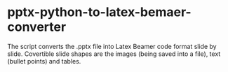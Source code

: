 # pptx-python-to-latex-bemaer-converter
The script converts the .pptx file into Latex Beamer code format slide by slide. Covertible slide shapes are the images (being saved into a file), text (bullet points) and tables.
